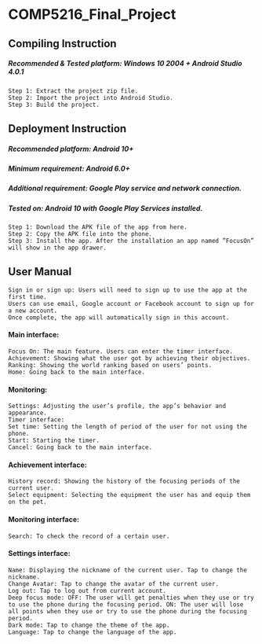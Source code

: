 # COMP5216_Final_Project

## Compiling Instruction
##### Recommended & Tested platform: Windows 10 2004 + Android Studio 4.0.1
```
Step 1: Extract the project zip file.
Step 2: Import the project into Android Studio.
Step 3: Build the project.
```
## Deployment Instruction
##### Recommended platform: Android 10+
##### Minimum requirement: Android 6.0+
##### Additional requirement: Google Play service and network connection.
##### Tested on: Android 10 with Google Play Services installed.
```
Step 1: Download the APK file of the app from here.
Step 2: Copy the APK file into the phone.
Step 3: Install the app. After the installation an app named ”FocusOn” will show in the app drawer.
```
## User Manual
```
Sign in or sign up: Users will need to sign up to use the app at the first time. 
Users can use email, Google account or Facebook account to sign up for a new account. 
Once complete, the app will automatically sign in this account.
```
#### Main interface: 
```
Focus On: The main feature. Users can enter the timer interface.
Achievement: Showing what the user got by achieving their objectives.
Ranking: Showing the world ranking based on users’ points.
Home: Going back to the main interface.
```
#### Monitoring: 
```
Settings: Adjusting the user’s profile, the app’s behavior and appearance.
Timer interface:
Set time: Setting the length of period of the user for not using the phone.
Start: Starting the timer.
Cancel: Going back to the main interface.
```
#### Achievement interface:
```
History record: Showing the history of the focusing periods of the current user.
Select equipment: Selecting the equipment the user has and equip them on the pet.
```
#### Monitoring interface:
```
Search: To check the record of a certain user.
```
#### Settings interface:
```
Name: Displaying the nickname of the current user. Tap to change the nickname.
Change Avatar: Tap to change the avatar of the current user.
Log out: Tap to log out from current account.
Deep focus mode: OFF: The user will get penalties when they use or try to use the phone during the focusing period. ON: The user will lose all points when they use or try to use the phone during the focusing period.
Dark mode: Tap to change the theme of the app. 
Language: Tap to change the language of the app.
```
